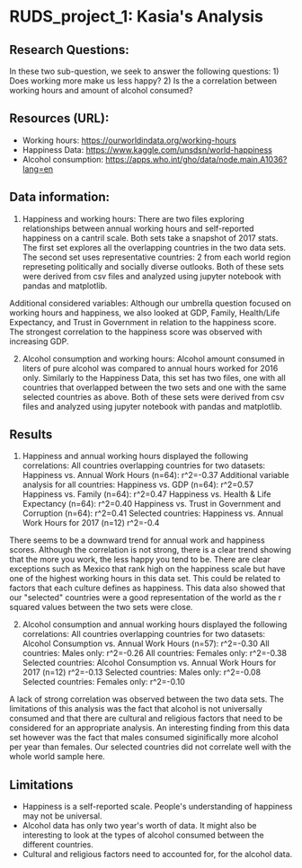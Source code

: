 # RUDS_project_1: Kasia's Analysis

## Research Questions:
In these two sub-question, we seek to answer the following questions: 
	1) Does working more make us less happy?
	2) Is the a correlation between working hours and amount of alcohol consumed? 

## Resources (URL):
- Working hours: https://ourworldindata.org/working-hours
- Happiness Data: https://www.kaggle.com/unsdsn/world-happiness
- Alcohol consumption: https://apps.who.int/gho/data/node.main.A1036?lang=en

## Data information: 
1) Happiness and working hours: 
There are two files exploring relationships between annual working hours and self-reported happiness on a cantril scale. Both sets take a snapshot of 2017 stats. The first set explores all the overlapping countries in the two data sets. The second set uses representative countries: 2 from each world region represeting politically and socially diverse outlooks. Both of these sets were derived from csv files and analyzed using jupyter notebook with pandas and matplotlib. 

Additional considered variables: Although our umbrella question focused on working hours and happiness, we also looked at GDP, Family, Health/Life Expectancy, and Trust in Government in relation to the happiness score. The strongest correlation to the happiness score was observed with increasing GDP. 

2) Alcohol consumption and working hours: 
Alcohol amount consumed in liters of pure alcohol was compared to annual hours worked for 2016 only. Similarly to the Happiness Data, this set has two files, one with all countries that overlapped between the two sets and one with the same selected countries as above. Both of these sets were derived from csv files and analyzed using jupyter notebook with pandas and matplotlib. 

## Results 
1. Happiness and annual working hours displayed the following correlations: 
	All countries overlapping countries for two datasets: Happiness vs. Annual Work Hours (n=64): r^2=-0.37
		Additional variable analysis for all countries: 
			Happiness vs. GDP (n=64): r^2=0.57
			Happiness vs. Family (n=64): r^2=0.47
			Happiness vs. Health & Life Expectancy (n=64): r^2=0.40
			Happiness vs. Trust in Government and Corruption (n=64): r^2=0.41
	Selected countries: Happiness vs. Annual Work Hours for 2017 (n=12) r^2=-0.4

There seems to be a downward trend for annual work and happiness scores. Although the correlation is not strong, there is a clear trend showing that the more you work, the less happy you tend to be. There are clear exceptions such as Mexico that rank high on the happiness scale but have one of the highest working hours in this data set. This could be related to factors that each culture defines as happiness. This data also showed that our "selected" countries were a good representation of the world as the r squared values between the two sets were close. 

2. Alcohol consumption and annual working hours displayed the following correlations: 
	All countries overlapping countries for two datasets: Alcohol Consumption vs. Annual Work Hours (n=57): r^2=-0.30
		All countries: Males only: r^2=-0.26
		All countries: Females only: r^2=-0.38	
	Selected countries: Alcohol Consumption vs. Annual Work Hours for 2017 (n=12) r^2=-0.13
		Selected countries: Males only: r^2=-0.08
		Selected countries: Females only: r^2=-0.10

A lack of strong correlation was observed between the two data sets. The limitations of this analysis was the fact that alcohol is not universally consumed and that there are cultural and religious factors that need to be considered for an appropriate analysis. An interesting finding from this data set however was the fact that males consumed siginifically more alcohol per year than females. Our selected countries did not correlate well with the whole world sample here. 

		
## Limitations
- Happiness is a self-reported scale. People's understanding of happiness may not be universal. 
- Alcohol data has only two year's worth of data. It might also be interesting to look at the types of alcohol consumed between the different countries. 
- Cultural and religious factors need to accounted for, for the alcohol data. 
	
 
